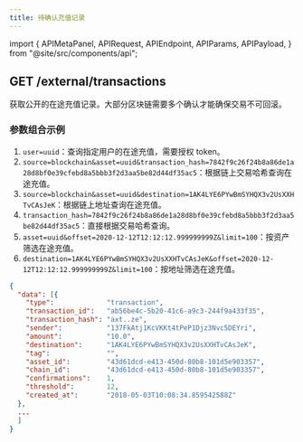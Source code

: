 ```yaml
---
title: 待确认充值记录
---
```


import {
  APIMetaPanel,
  APIRequest,
  APIEndpoint,
  APIParams,
  APIPayload,
} from "@site/src/components/api";

## GET /external/transactions

获取公开的在途充值记录。大部分区块链需要多个确认才能确保交易不可回滚。

<APIEndpoint url="/external/transactions?offset=:offset&limit=:limit&asset=:asset&destination=:destination&tag=:tag" />

<APIMetaPanel scope="" />

<APIParams
  p-offset="分页起始时间，RFC3339Nano 格式，例如 `2020-12-12T12:12:12.999999999Z`"
  p-offset-required={true}
  p-limit="每页数量，默认 500，最大 500"
  p-limit-required={true}
  p-asset="可选，资产的 asset_id，用于筛选指定资产的充值"
  p-destination="可选，筛选目标地址的在途充值"
  p-transaction_hash="可选，根据交易哈希筛选"
  p-source="可选，当为 blockchain 时表示从链上抓取记录"
  p-user="可选，用户 UUID，用于查询某个用户的充值记录"
/>

### 参数组合示例

1. `user=uuid`：查询指定用户的在途充值，需要授权 token。
2. `source=blockchain&asset=uuid&transaction_hash=7842f9c26f24b8a86de1a28d8bf0e39cfebd8a5bbb3f2d3aa5be82d44df35ac5`：根据链上交易哈希查询在途充值。
3. `source=blockchain&asset=uuid&destination=1AK4LYE6PYwBmSYHQX3v2UsXXHTvCAsJeK`：根据链上地址查询在途充值。
4. `transaction_hash=7842f9c26f24b8a86de1a28d8bf0e39cfebd8a5bbb3f2d3aa5be82d44df35ac5`：直接根据交易哈希查询。
5. `asset=uuid&offset=2020-12-12T12:12:12.999999999Z&limit=100`：按资产筛选在途充值。
6. `destination=1AK4LYE6PYwBmSYHQX3v2UsXXHTvCAsJeK&offset=2020-12-12T12:12:12.999999999Z&limit=100`：按地址筛选在途充值。

<APIRequest
  title="Read deposit progress info"
  isPublic
  url="/external/transactions?destination=1AK4LYE6PYwBmSYHQX3v2UsXXHTvCAsJeK"
/>

```json title="Response"
{
  "data": [{
    "type":             "transaction",
    "transaction_id":   "ab56be4c-5b20-41c6-a9c3-244f9a433f35",
    "transaction_hash": "axt..ze",
    "sender":           "137FkAtj1KcVKKt4tPeP1Djz3Nvc5DEYri",
    "amount":           "10.0",
    "destination":      "1AK4LYE6PYwBmSYHQX3v2UsXXHTvCAsJeK",
    "tag":              "",
    "asset_id":         "43d61dcd-e413-450d-80b8-101d5e903357",
    "chain_id":         "43d61dcd-e413-450d-80b8-101d5e903357",
    "confirmations":    1,
    "threshold":        12,
    "created_at":       "2018-05-03T10:08:34.859542588Z"
  },
  ...
  ]
}
```
